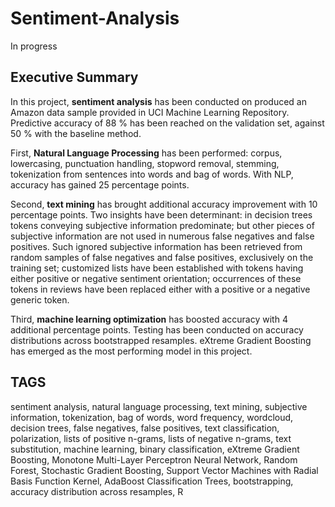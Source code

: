 # Sentiment-Analysis
In progress
## Executive Summary

In this project, **sentiment analysis** has been conducted on produced an Amazon data sample provided in UCI Machine Learning Repository. Predictive accuracy of 88 % has been reached on the validation set, against 50 % with the baseline method. 

First, **Natural Language Processing** has been performed: corpus, lowercasing, punctuation handling, stopword removal, stemming, tokenization from sentences into words and bag of words. With NLP, accuracy has gained 25 percentage points.

Second, **text mining** has brought additional accuracy improvement with 10 percentage points. Two insights have been determinant: in decision trees tokens conveying subjective information predominate; but other pieces of subjective information are not used in numerous false negatives and false positives. Such ignored subjective information has been retrieved from random samples of false negatives and false positives, exclusively on the training set; customized lists have been established with tokens having either positive or negative sentiment orientation; occurrences of these tokens in reviews have been replaced either with a positive or a negative generic token.

Third, **machine learning optimization** has boosted accuracy with 4 additional percentage points. Testing has been conducted on accuracy distributions across bootstrapped resamples. eXtreme Gradient Boosting has emerged as the most performing model in this project. 


## TAGS
sentiment analysis, natural language processing, text mining, subjective information, tokenization, bag of words, word frequency, wordcloud, decision trees, false negatives, false positives, text classification, polarization, lists of positive n-grams, lists of negative n-grams, text substitution, machine learning, binary classification, eXtreme Gradient Boosting, Monotone Multi-Layer Perceptron Neural Network, Random Forest, Stochastic Gradient Boosting, Support Vector Machines with Radial Basis Function Kernel, AdaBoost Classification Trees, bootstrapping, accuracy distribution across resamples, R
